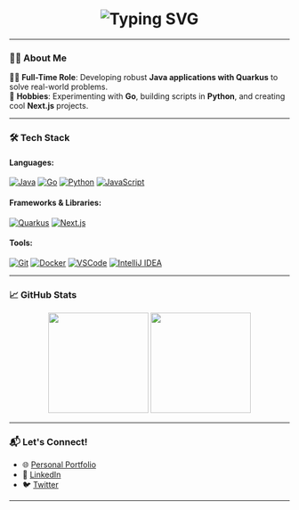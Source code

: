 <div style="text-align: center;">
  <h1>
    <img src="https://readme-typing-svg.herokuapp.com?font=Fira+Code&size=28&duration=4000&pause=1000&color=FFFFFF&width=435&lines=Hi+I'm+James+Spencer" alt="Typing SVG">
  </h1>
</div>

---

### 🙋‍♂️ About Me

👨‍💻 **Full-Time Role**: Developing robust **Java applications with Quarkus** to solve real-world problems.  
🌟 **Hobbies**: Experimenting with **Go**, building scripts in **Python**, and creating cool **Next.js** projects.

---

### 🛠️ Tech Stack

#### Languages:
[![Java](https://img.shields.io/badge/Java-%23ED8B00.svg?style=for-the-badge&logo=openjdk&logoColor=white)](https://www.oracle.com/java/)
[![Go](https://img.shields.io/badge/Go-%2300ADD8.svg?style=for-the-badge&logo=go&logoColor=white)](https://go.dev/)
[![Python](https://img.shields.io/badge/Python-%233776AB.svg?style=for-the-badge&logo=python&logoColor=white)](https://www.python.org/)
[![JavaScript](https://img.shields.io/badge/JavaScript-%23F7DF1E.svg?style=for-the-badge&logo=javascript&logoColor=black)](https://developer.mozilla.org/en-US/docs/Web/JavaScript)

#### Frameworks & Libraries:
[![Quarkus](https://img.shields.io/badge/Quarkus-%2359C9E6.svg?style=for-the-badge&logo=quarkus&logoColor=white)](https://quarkus.io/)
[![Next.js](https://img.shields.io/badge/Next.js-%23000000.svg?style=for-the-badge&logo=next.js&logoColor=white)](https://nextjs.org/)

#### Tools:
[![Git](https://img.shields.io/badge/Git-%23F05032.svg?style=for-the-badge&logo=git&logoColor=white)](https://git-scm.com/)
[![Docker](https://img.shields.io/badge/Docker-%232496ED.svg?style=for-the-badge&logo=docker&logoColor=white)](https://www.docker.com/)
[![VSCode](https://img.shields.io/badge/VSCode-%23007ACC.svg?style=for-the-badge&logo=visual-studio-code&logoColor=white)](https://code.visualstudio.com/)
[![IntelliJ IDEA](https://img.shields.io/badge/IntelliJ-%23000000.svg?style=for-the-badge&logo=intellij-idea&logoColor=white)](https://www.jetbrains.com/idea/)

---

### 📈 GitHub Stats

<div align="center">
  <img height="180em" src="https://github-readme-stats.vercel.app/api?username=JGS19&show_icons=true&theme=radical&hide=issues"/>
  <img height="180em" src="https://github-readme-streak-stats.herokuapp.com/?user=JGS19&theme=radical"/>
</div>

---

### 📬 Let's Connect!

- 🌐 [Personal Portfolio](https://jamesspencer19.net)  
- 💼 [LinkedIn](https://www.linkedin.com/in/jamesspencerprofile/)  
- 🐦 [Twitter](https://x.com/jamesspencer177)  

---
